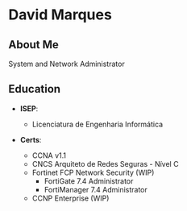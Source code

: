 # David Marques

## About Me

System and Network Administrator

## Education

- **ISEP**:
  - Licenciatura de Engenharia Informática

- **Certs**:
  - CCNA v1.1
  - CNCS Arquiteto de Redes Seguras - Nível C
  - Fortinet FCP Network Security (WIP)
    - FortiGate 7.4 Administrator
    - FortiManager 7.4 Administrator
  - CCNP Enterprise (WIP)


<!---
demonxblaze/demonxblaze is a ✨ special ✨ repository because its `README.md` (this file) appears on your GitHub profile.
You can click the Preview link to take a look at your changes.
--->
